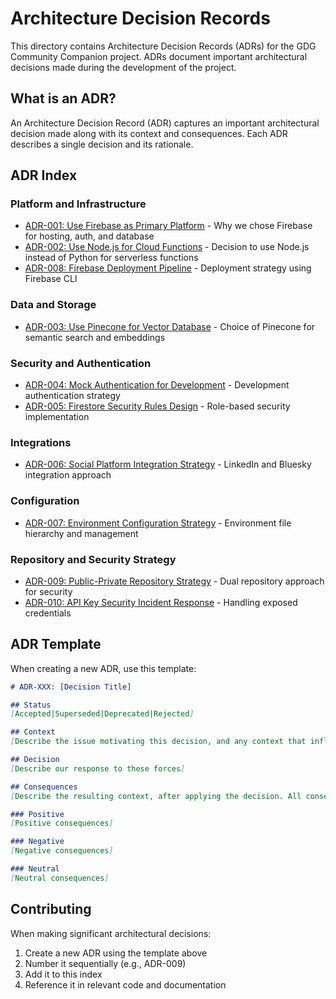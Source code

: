 # Architecture Decision Records

This directory contains Architecture Decision Records (ADRs) for the GDG Community Companion project. ADRs document important architectural decisions made during the development of the project.

## What is an ADR?

An Architecture Decision Record (ADR) captures an important architectural decision made along with its context and consequences. Each ADR describes a single decision and its rationale.

## ADR Index

### Platform and Infrastructure
- [ADR-001: Use Firebase as Primary Platform](./001-firebase-platform.md) - Why we chose Firebase for hosting, auth, and database
- [ADR-002: Use Node.js for Cloud Functions](./002-nodejs-cloud-functions.md) - Decision to use Node.js instead of Python for serverless functions
- [ADR-008: Firebase Deployment Pipeline](./008-deployment-pipeline.md) - Deployment strategy using Firebase CLI

### Data and Storage
- [ADR-003: Use Pinecone for Vector Database](./003-pinecone-vector-database.md) - Choice of Pinecone for semantic search and embeddings

### Security and Authentication
- [ADR-004: Mock Authentication for Development](./004-authentication-strategy.md) - Development authentication strategy
- [ADR-005: Firestore Security Rules Design](./005-security-rules-design.md) - Role-based security implementation

### Integrations
- [ADR-006: Social Platform Integration Strategy](./006-social-platform-integrations.md) - LinkedIn and Bluesky integration approach

### Configuration
- [ADR-007: Environment Configuration Strategy](./007-environment-configuration.md) - Environment file hierarchy and management

### Repository and Security Strategy
- [ADR-009: Public-Private Repository Strategy](./009-public-private-repository-strategy.md) - Dual repository approach for security
- [ADR-010: API Key Security Incident Response](./010-api-key-security-incident.md) - Handling exposed credentials

## ADR Template

When creating a new ADR, use this template:

```markdown
# ADR-XXX: [Decision Title]

## Status
[Accepted|Superseded|Deprecated|Rejected]

## Context
[Describe the issue motivating this decision, and any context that influences or constrains the decision]

## Decision
[Describe our response to these forces]

## Consequences
[Describe the resulting context, after applying the decision. All consequences should be listed here, not just the "positive" ones]

### Positive
[Positive consequences]

### Negative
[Negative consequences]

### Neutral
[Neutral consequences]
```

## Contributing

When making significant architectural decisions:
1. Create a new ADR using the template above
2. Number it sequentially (e.g., ADR-009)
3. Add it to this index
4. Reference it in relevant code and documentation